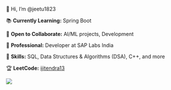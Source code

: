 👋 Hi, I’m @jeetu1823
  
📚 **Currently Learning:** Spring Boot  

🤝 **Open to Collaborate:** AI/ML projects, Development  

💼 **Professional:** Developer at SAP Labs India  

🎯 **Skills:** SQL, Data Structures & Algorithms (DSA), C++, and more  

🏆 **LeetCode:** [ijitendra13](https://leetcode.com/ijitendra13)  




<img src="https://github-readme-stats.vercel.app/api?username=jitendrakumar13&&show_icons=true&title_color=ffffff&icon_color=bb2acf&text_color=daf7dc&bg_color=151515">
<!---
jeetu1823/jeetu1823 is a ✨ special ✨ repository because its `README.md` (this file) appears on your GitHub profile.
You can click the Preview link to take a look at your changes.
--->

